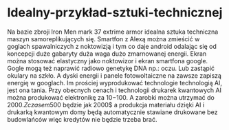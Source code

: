 # Idealny-przykład-sztuki-technicznej
Na bazie zbroji Iron Men mark 37 extrime armor idealna sztuka techniczna maszyn samoreplikujących się. 
Smartfon z Alexą można zmieścić w goglach spawalniczych z noktowizją i tym co daje android odalając się od koncepcji duże gabaryty duża waga dużo zmarnowanej energii. Ekran można stosować elastyczny jako noktowizor i ekran smartfona google. Gogle mogą też naprawić radiowo genetykę DNA np.: oczu. Lub zastąpić okulary na szkło. A dyski energii i panele fotowoltaiczne na zawsze zapiszą energię w googlach. 
Im prościej wyprodukować technologie technologią AI, jest ona tania. Przy obecnych cenach i technologii drukarek kwantowych AI można produkować elektronikę za 10$-100$. A zarobki można utrzymać do 2000$.
Z czasem 500$ będzie jak 2000$ a produkcja materiału dzięki AI i drukarką kwantowym domy będą automatycznie stawiane drukowane bez budowlańców więc kredytów nie będzie trzeba brać. 

